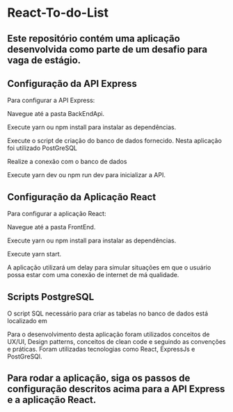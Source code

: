 # React-To-do-List

<h2>Este repositório contém uma aplicação desenvolvida como parte de um desafio para vaga de estágio. </h2>

<h2>Configuração da API Express</h2>
<p>Para configurar a API Express:</p>

<p>Navegue até a pasta BackEndApi.</p>
<p>Execute yarn ou npm install para instalar as dependências.</p>
<p>Execute o script de criação do banco de dados fornecido. Nesta aplicação foi utilizado PostGreSQL</p>
<p>Realize a conexão com o banco de dados</p>
<p>Execute yarn dev ou npm run dev para inicializar a API.</p>

<h2>Configuração da Aplicação React</h2>
<p>Para configurar a aplicação React:</p>

<p>Navegue até a pasta FrontEnd.</p>
<p>Execute yarn ou npm install para instalar as dependências.</p>
<p>Execute yarn start.</p>
<p>A aplicação utilizará um delay para simular situações em que o usuário possa estar com uma conexão de internet de má qualidade.</p>

<h2>Scripts <strong>PostgreSQL</strong></h2>
<p>O script SQL necessário para criar as tabelas no banco de dados está localizado em <src\database\schema.sql>

<p>Para o desenvolvimento desta aplicação foram utilizados conceitos de UX/UI, Design patterns, conceitos de clean code e seguindo as convenções e práticas. Foram utilizadas tecnologias como React, ExpressJs e PostGreSQl.</p>

<h2>Para rodar a aplicação, siga os passos de configuração descritos acima para a API Express e a aplicação React.</h2>



